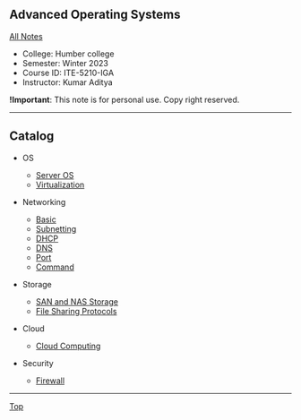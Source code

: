 ## Advanced Operating Systems

[All Notes](../../index.md)

- College: Humber college
- Semester: Winter 2023
- Course ID: ITE-5210-IGA
- Instructor: Kumar Aditya

**!Important**: This note is for personal use. Copy right reserved.

---

## Catalog

- OS

  - [Server OS](./OS/os.md)
  - [Virtualization](./OS/virtualization.md)

- Networking

  - [Basic](./Networking/basic.md)
  - [Subnetting](./Networking/subnetting.md)
  - [DHCP](./Networking/dhcp.md)
  - [DNS](./Networking/dns.md)
  - [Port](./Networking/port.md)
  - [Command](./Networking/command.md)

- Storage

  - [SAN and NAS Storage](./Storage/san_nas.md)
  - [File Sharing Protocols](./Storage/file_sharing_protocol.md)

- Cloud

  - [Cloud Computing](./Cloud//cloud_computing.md)

- Security
  - [Firewall](./Security/firewall.md)

---

[Top](#advanced-operating-systems)
